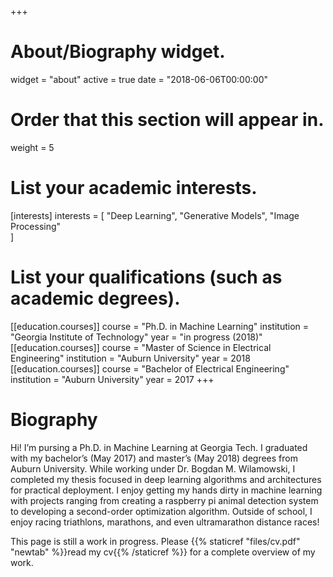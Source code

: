 +++
# About/Biography widget.
widget = "about"
active = true
date = "2018-06-06T00:00:00"

# Order that this section will appear in.
weight = 5

# List your academic interests.
[interests]
  interests = [
    "Deep Learning",
    "Generative Models",
    "Image Processing"    
  ]

# List your qualifications (such as academic degrees).
[[education.courses]]
  course = "Ph.D. in Machine Learning"
  institution = "Georgia Institute of Technology"
  year = "in progress (2018)"
[[education.courses]]
  course = "Master of Science in Electrical Engineering"
  institution = "Auburn University"
  year = 2018
[[education.courses]]
  course = "Bachelor of Electrical Engineering"
  institution = "Auburn University"
  year = 2017
+++

# Biography

Hi! I’m pursing a Ph.D. in Machine Learning at Georgia Tech. I graduated with my 
bachelor’s (May 2017) and master’s (May 2018) degrees from Auburn University. While working 
under Dr. Bogdan M. Wilamowski, I completed my thesis focused in deep learning algorithms and 
architectures for practical deployment. 
I enjoy getting my hands dirty in machine learning with projects ranging from creating a 
raspberry pi animal detection system to developing a second-order optimization 
algorithm.  Outside of school, I enjoy racing triathlons, marathons, and even 
ultramarathon distance races!

This page is still a work in progress. Please {{% staticref "files/cv.pdf" "newtab" %}}read my cv{{% /staticref %}} for a complete overview of my work.